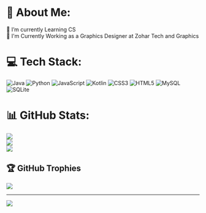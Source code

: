 # 💫 About Me:
🔭 I’m currently Learning CS<br>📝 I'm Currently Working as a Graphics Designer at Zohar Tech and Graphics<br>

# 💻 Tech Stack:
![Java](https://img.shields.io/badge/java-%23ED8B00.svg?style=for-the-badge&logo=java&logoColor=white) ![Python](https://img.shields.io/badge/python-3670A0?style=for-the-badge&logo=python&logoColor=ffdd54) ![JavaScript](https://img.shields.io/badge/javascript-%23323330.svg?style=for-the-badge&logo=javascript&logoColor=%23F7DF1E) ![Kotlin](https://img.shields.io/badge/kotlin-%230095D5.svg?style=for-the-badge&logo=kotlin&logoColor=white) ![CSS3](https://img.shields.io/badge/css3-%231572B6.svg?style=for-the-badge&logo=css3&logoColor=white) ![HTML5](https://img.shields.io/badge/html5-%23E34F26.svg?style=for-the-badge&logo=html5&logoColor=white) ![MySQL](https://img.shields.io/badge/mysql-%2300f.svg?style=for-the-badge&logo=mysql&logoColor=white) ![SQLite](https://img.shields.io/badge/sqlite-%2307405e.svg?style=for-the-badge&logo=sqlite&logoColor=white)
# 📊 GitHub Stats:
![](https://github-readme-stats.vercel.app/api?username=Feven44&theme=dark&hide_border=true&include_all_commits=true&count_private=true)<br/>
![](https://github-readme-streak-stats.herokuapp.com/?user=Feven44&theme=dark&hide_border=true)<br/>
![](https://github-readme-stats.vercel.app/api/top-langs/?username=Feven44&theme=dark&hide_border=true&include_all_commits=true&count_private=true&layout=compact)

## 🏆 GitHub Trophies
![](https://github-profile-trophy.vercel.app/?username=Feven44&theme=radical&no-frame=true&no-bg=false&margin-w=4)

---
[![](https://visitcount.itsvg.in/api?id=Feven44&icon=0&color=0)](https://visitcount.itsvg.in)

<!-- Proudly created with GPRM ( https://gprm.itsvg.in ) -->
